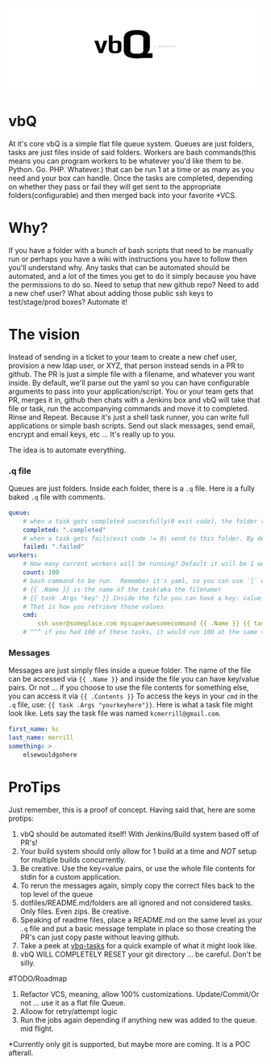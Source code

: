 ![vbQ](assets/vbQ.png "vbQ")

# vbQ

At it's core vbQ is a simple flat file queue system. Queues are just folders, tasks are just files inside of said folders. Workers are bash commands(this means you can program workers to be whatever you'd like them to be. Python. Go. PHP. Whatever.) that can be run 1 at a time or as many as you need and your box can handle. Once the tasks are completed, depending on whether they pass or fail they will get sent to the appropriate folders(configurable) and then merged back into your favorite *VCS. 

# Why?

If you have a folder with a bunch of bash scripts that need to be manually run or perhaps you have a wiki with instructions you have to follow then you'll understand why. Any tasks that can be automated should be automated, and a lot of the times you get to do it simply because you have the permissions to do so. Need to setup that new github repo? Need to add a new chef user? What about adding those public ssh keys to test/stage/prod boxes? Automate it!

# The vision

Instead of sending in a ticket to your team to create a new chef user, provision a new ldap user, or XYZ, that person instead sends in a PR to github. The PR is just a simple file with a filename, and whatever you want inside. By default, we'll parse out the yaml so you can have configurable arguments to pass into your application/script. You or your team gets that PR, merges it in, github then chats with a Jenkins box and vbQ will take that file or task, run the accompanying commands and move it to completed. Rinse and Repeat. Because it's just a shell task runner, you can write full applications or simple bash scripts. Send out slack messages, send email, encrypt and email keys, etc ... It's really up to you. 

The idea is to automate everything. 


### .q file

Queues are just folders. Inside each folder, there is a `.q` file. Here is a fully baked `.q` file with comments. 

```yaml
queue:
    # when a task gets completed succesfully(0 exit code), the folder to send it to 
    completed: ".completed"
    # when a task gets fails(exit code != 0) send to this folder. By default it stays put.
    failed: ".failed" 
workers:
    # How many current workers will be running? Default it will be 1 worker
    count: 100 
    # bash command to be run.  Remember it's yaml, so you can use `|` or `>` if need be.
    # {{ .Name }} is the name of the task(aka the filename)
    # {{ task .Args "key" }} Inside the file you can have a key: value sets inside. 
    # That is how you retrieve those values
    cmd:
        ssh user@someplace.com mysuperawesomecommand {{ .Name }} {{ task .Args "key"}}
    # ^^^ if you had 100 of these tasks, it would run 100 at the same time due to the `count` key
```

### Messages

Messages are just simply files inside a queue folder. The name of the file can be accessed via `{{ .Name }}` and inside the file you can have key/value pairs. Or not ... if you choose to use the file contents for something else, you can access it via `{{ .Contents }}` To access the keys in your `cmd` in the `.q` file, use: `{{ task .Args "yourkeyhere"}}`. Here is what a task file might look like. Lets say the task file was named `kcmerrill@gmail.com`. 

```yaml
first_name: kc
last_name: merrill
something: >
    elsewouldgohere
```

# ProTips

Just remember, this is a proof of concept. Having said that, here are some protips:

1. vbQ should be automated itself! With Jenkins/Build system based off of PR's!
1. Your build system should only allow for 1 build at a time and _NOT_ setup for multiple builds concurrently.
1. Be creative. Use the key=value pairs, or use the whole file contents for stdin for a custom application.
1. To rerun the messages again, simply copy the correct files back to the top level of the queue
1. dotfiles/README.md/folders are all ignored and not considered tasks. Only files. Even zips. Be creative.
1. Speaking of readme files, place a README.md on the same level as your `.q` file and put a basic message template in place so those creating the PR's can just copy paste without leaving github.
1. Take a peek at [vbq-tasks](https://github.com/kcmerrill/vbq-tasks) for a quick example of what it might look like.
1. vbQ WILL COMPLETELY RESET your git directory ... be careful. Don't be silly.


#TODO/Roadmap

1. Refactor VCS, meaning, allow 100% customizations. Update/Commit/Or not ... use it as a flat file Queue.
1. Alloow for retry/attempt logic
1. Run the jobs again depending if anything new was added to the queue. mid flight.


*Currently only git is supported, but maybe more are coming. It is a POC afterall.
